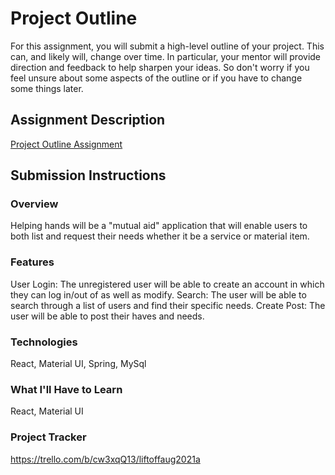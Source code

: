 # Project Outline
For this assignment, you will submit a high-level outline of your project. This can, and likely will, change over time. In particular, your mentor will provide direction and feedback to help sharpen your ideas. So don't worry if you feel unsure about some aspects of the outline or if you have to change some things later.

## Assignment Description
[Project Outline Assignment](https://education.launchcode.org/liftoff/modules/assignments/project-outline)

## Submission Instructions

### Overview
Helping hands will be a "mutual aid" application that will enable users to both list and request their needs whether it be a service or material item.
### Features
User Login: The unregistered user will be able to create an account in which they can log in/out of as well as modify.
Search: The user will be able to search through a list of users and find their specific needs.
Create Post: The user will be able to post their haves and needs.
### Technologies
React, Material UI, Spring, MySql
### What I'll Have to Learn
React, Material UI
### Project Tracker
https://trello.com/b/cw3xqQ13/liftoffaug2021a
